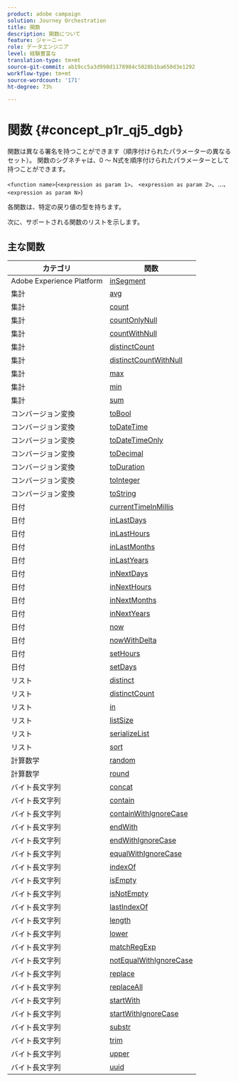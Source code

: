 ```yaml
---
product: adobe campaign
solution: Journey Orchestration
title: 関数
description: 関数について
feature: ジャーニー
role: データエンジニア
level: 経験豊富な
translation-type: tm+mt
source-git-commit: ab19cc5a3d998d1178984c5028b1ba650d3e1292
workflow-type: tm+mt
source-wordcount: '171'
ht-degree: 73%

---
```



# 関数 {#concept_p1r_qj5_dgb}

関数は異なる署名を持つことができます（順序付けられたパラメーターの異なるセット）。 関数のシグネチャは、0 ～ N式を順序付けられたパラメーターとして持つことができます。

`<function name>`(`<expression as param 1>`、 `<expression as param 2>`、...、`<expression as param N>`)

各関数は、特定の戻り値の型を持ちます。

次に、サポートされる関数のリストを示します。

## 主な関数

| カテゴリ | 関数 |
|-------------|-----------------------|
| Adobe Experience Platform | [inSegment](../functions/functioninsegment.md) |
| 集計 | [avg](../functions/functionavg.md) |
| 集計 | [count](../functions/functioncount.md) |
| 集計 | [countOnlyNull](../functions/functioncountonlynull.md) |
| 集計 | [countWithNull](../functions/functioncountwithnull.md) |
| 集計 | [distinctCount](../functions/functiondistinctcount.md) |
| 集計 | [distinctCountWithNull](../functions/functiondistinctcountwithnull.md) |
| 集計 | [max](../functions/functionmax.md) |
| 集計 | [min](../functions/functionmin.md) |
| 集計 | [sum](../functions/functionsum.md) |
| コンバージョン変換 | [toBool](../functions/functiontobool.md) |
| コンバージョン変換 | [toDateTime](../functions/functiontodatetime.md) |
| コンバージョン変換 | [toDateTimeOnly](../functions/functiontodatetimeonly.md) |
| コンバージョン変換 | [toDecimal](../functions/functiontodecimal.md) |
| コンバージョン変換 | [toDuration](../functions/functiontoduration.md) |
| コンバージョン変換 | [toInteger](../functions/functiontointeger.md) |
| コンバージョン変換 | [toString](../functions/functiontostring.md) |
| 日付 | [currentTimeInMillis](../functions/functioncurrenttimeinmillis.md) |
| 日付 | [inLastDays](../functions/functioninlastdays.md) |
| 日付 | [inLastHours](../functions/functioninlasthours.md) |
| 日付 | [inLastMonths](../functions/functioninlastmonths.md) |
| 日付 | [inLastYears](../functions/functioninlastyears.md) |
| 日付 | [inNextDays](../functions/functioninnextdays.md) |
| 日付 | [inNextHours](../functions/functioninnexthours.md) |
| 日付 | [inNextMonths](../functions/functioninnextmonths.md) |
| 日付 | [inNextYears](../functions/functioninnextyears.md) |
| 日付 | [now](../functions/functionnow.md) |
| 日付 | [nowWithDelta](../functions/functionnowwithdelta.md) |
| 日付 | [setHours](../functions/functionsethours.md) |
| 日付 | [setDays](../functions/functionsetdays.md) |
| リスト | [distinct](../functions/functiondistinct.md) |
| リスト | [distinctCount](../functions/functiondistinctcount.md) |
| リスト | [in](../functions/functionin.md) |
| リスト | [listSize](../functions/functionlistsize.md) |
| リスト | [serializeList](../functions/functionserializelist.md) |
| リスト | [sort](../functions/functionsort.md) |
| 計算数学 | [random](../functions/functionrandom.md) |
| 計算数学 | [round](../functions/functionround.md) |
|  バイト長文字列 | [concat](../functions/functionconcat.md) |
|  バイト長文字列 | [contain](../functions/functioncontain.md) |
|  バイト長文字列 | [containWithIgnoreCase](../functions/functioncontainwithignorecase.md) |
|  バイト長文字列 | [endWith](../functions/functionendwith.md) |
|  バイト長文字列 | [endWithIgnoreCase](../functions/functionendwithignorecase.md) |
|  バイト長文字列 | [equalWithIgnoreCase](../functions/functionequalignorecase.md) |
|  バイト長文字列 | [indexOf](../functions/functionindexof.md) |
|  バイト長文字列 | [isEmpty](../functions/functionisempty.md) |
|  バイト長文字列 | [isNotEmpty](../functions/functionisnotempty.md) |
|  バイト長文字列 | [lastIndexOf](../functions/functionlastindexof.md) |
|  バイト長文字列 | [length](../functions/functionlength.md) |
|  バイト長文字列 | [lower](../functions/functionlower.md) |
|  バイト長文字列 | [matchRegExp](../functions/functionmatchregexp.md) |
|  バイト長文字列 | [notEqualWithIgnoreCase](../functions/functionnotequalignorecase.md) |
|  バイト長文字列 | [replace](../functions/functionreplace.md) |
|  バイト長文字列 | [replaceAll](../functions/functionreplaceall.md) |
|  バイト長文字列 | [startWith](../functions/functionstartwith.md) |
|  バイト長文字列 | [startWithIgnoreCase](../functions/functionstartwithignorecase.md) |
|  バイト長文字列 | [substr](../functions/functionsubstr.md) |
|  バイト長文字列 | [trim](../functions/functiontrim.md) |
|  バイト長文字列 | [upper](../functions/functionupper.md) |
|  バイト長文字列 | [uuid](../functions/functionuuid.md) |